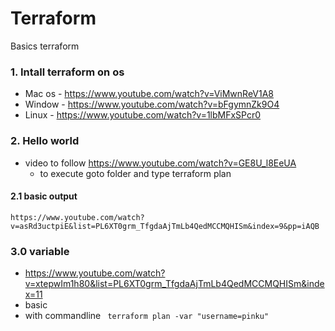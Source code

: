# Terraform

Basics terraform

### 1. Intall terraform on os

- Mac os - https://www.youtube.com/watch?v=ViMwnReV1A8
- Window - https://www.youtube.com/watch?v=bFgymnZk9O4
- Linux - https://www.youtube.com/watch?v=1lbMFxSPcr0

### 2. Hello world

- video to follow https://www.youtube.com/watch?v=GE8U_l8EeUA
  - to execute goto folder and type terraform plan

#### 2.1 basic output

    https://www.youtube.com/watch?v=asRd3uctpiE&list=PL6XT0grm_TfgdaAjTmLb4QedMCCMQHISm&index=9&pp=iAQB

### 3.0 variable

- https://www.youtube.com/watch?v=xtepwIm1h80&list=PL6XT0grm_TfgdaAjTmLb4QedMCCMQHISm&index=11
- basic
- with commandline ` terraform plan -var "username=pinku"`
